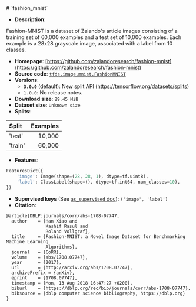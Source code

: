 <div itemscope itemtype="http://schema.org/Dataset">
  <div itemscope itemprop="includedInDataCatalog" itemtype="http://schema.org/DataCatalog">
    <meta itemprop="name" content="TensorFlow Datasets" />
  </div>
  <meta itemprop="name" content="fashion_mnist" />
  <meta itemprop="description" content="Fashion-MNIST is a dataset of Zalando&#x27;s article images consisting of a training set of 60,000 examples and a test set of 10,000 examples. Each example is a 28x28 grayscale image, associated with a label from 10 classes.&#10;&#10;To use this dataset:&#10;&#10;```python&#10;import tensorflow_datasets as tfds&#10;&#10;ds = tfds.load(&#x27;fashion_mnist&#x27;, split=&#x27;train&#x27;)&#10;for ex in ds.take(4):&#10;  print(ex)&#10;```&#10;&#10;See [the guide](https://www.tensorflow.org/datasets/overview) for more&#10;informations on [tensorflow_datasets](https://www.tensorflow.org/datasets).&#10;&#10;" />
  <meta itemprop="url" content="https://www.tensorflow.org/datasets/catalog/fashion_mnist" />
  <meta itemprop="sameAs" content="https://github.com/zalandoresearch/fashion-mnist" />
  <meta itemprop="citation" content="@article{DBLP:journals/corr/abs-1708-07747,&#10;  author    = {Han Xiao and&#10;               Kashif Rasul and&#10;               Roland Vollgraf},&#10;  title     = {Fashion-MNIST: a Novel Image Dataset for Benchmarking Machine Learning&#10;               Algorithms},&#10;  journal   = {CoRR},&#10;  volume    = {abs/1708.07747},&#10;  year      = {2017},&#10;  url       = {http://arxiv.org/abs/1708.07747},&#10;  archivePrefix = {arXiv},&#10;  eprint    = {1708.07747},&#10;  timestamp = {Mon, 13 Aug 2018 16:47:27 +0200},&#10;  biburl    = {https://dblp.org/rec/bib/journals/corr/abs-1708-07747},&#10;  bibsource = {dblp computer science bibliography, https://dblp.org}&#10;}&#10;" />
</div>
# `fashion_mnist`

*   **Description**:

Fashion-MNIST is a dataset of Zalando's article images consisting of a training
set of 60,000 examples and a test set of 10,000 examples. Each example is a
28x28 grayscale image, associated with a label from 10 classes.

*   **Homepage**:
    [https://github.com/zalandoresearch/fashion-mnist](https://github.com/zalandoresearch/fashion-mnist)
*   **Source code**:
    [`tfds.image.mnist.FashionMNIST`](https://github.com/tensorflow/datasets/tree/master/tensorflow_datasets/image/mnist.py)
*   **Versions**:
    *   **`3.0.0`** (default): New split API
        (https://tensorflow.org/datasets/splits)
    *   `1.0.0`: No release notes.
*   **Download size**: `29.45 MiB`
*   **Dataset size**: `Unknown size`
*   **Splits**:

Split   | Examples
:------ | -------:
'test'  | 10,000
'train' | 60,000

*   **Features**:

```python
FeaturesDict({
    'image': Image(shape=(28, 28, 1), dtype=tf.uint8),
    'label': ClassLabel(shape=(), dtype=tf.int64, num_classes=10),
})
```

*   **Supervised keys** (See
    [`as_supervised` doc](https://www.tensorflow.org/datasets/api_docs/python/tfds/load)):
    `('image', 'label')`
*   **Citation**:

```
@article{DBLP:journals/corr/abs-1708-07747,
  author    = {Han Xiao and
               Kashif Rasul and
               Roland Vollgraf},
  title     = {Fashion-MNIST: a Novel Image Dataset for Benchmarking Machine Learning
               Algorithms},
  journal   = {CoRR},
  volume    = {abs/1708.07747},
  year      = {2017},
  url       = {http://arxiv.org/abs/1708.07747},
  archivePrefix = {arXiv},
  eprint    = {1708.07747},
  timestamp = {Mon, 13 Aug 2018 16:47:27 +0200},
  biburl    = {https://dblp.org/rec/bib/journals/corr/abs-1708-07747},
  bibsource = {dblp computer science bibliography, https://dblp.org}
}
```
